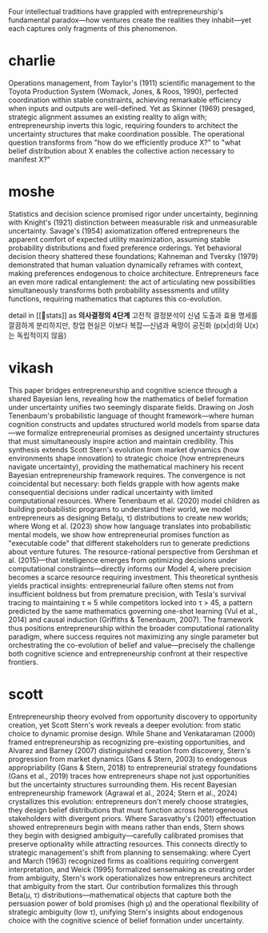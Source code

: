 Four intellectual traditions have grappled with entrepreneurship's fundamental paradox—how ventures create the realities they inhabit—yet each captures only fragments of this phenomenon. 
# charlie
Operations management, from Taylor's (1911) scientific management to the Toyota Production System (Womack, Jones, & Roos, 1990), perfected coordination within stable constraints, achieving remarkable efficiency when inputs and outputs are well-defined. Yet as Skinner (1969) presaged, strategic alignment assumes an existing reality to align with; entrepreneurship inverts this logic, requiring founders to architect the uncertainty structures that make coordination possible. The operational question transforms from "how do we efficiently produce X?" to "what belief distribution about X enables the collective action necessary to manifest X?"

# moshe
Statistics and decision science promised rigor under uncertainty, beginning with Knight's (1921) distinction between measurable risk and unmeasurable uncertainty. Savage's (1954) axiomatization offered entrepreneurs the apparent comfort of expected utility maximization, assuming stable probability distributions and fixed preference orderings. Yet behavioral decision theory shattered these foundations; Kahneman and Tversky (1979) demonstrated that human valuation dynamically reframes with context, making preferences endogenous to choice architecture. Entrepreneurs face an even more radical entanglement: the act of articulating new possibilities simultaneously transforms both probability assessments and utility functions, requiring mathematics that captures this co-evolution.

detail in [[🐢stats]] as **의사결정의 4단계** 고전적 결정분석이 신념 도출과 효용 명세를 깔끔하게 분리하지만, 창업 현실은 이보다 복잡—신념과 욕망이 공진화 (p(x|d)와 U(x)는 독립적이지 않음)
# vikash
This paper bridges entrepreneurship and cognitive science through a shared Bayesian lens, revealing how the mathematics of belief formation under uncertainty unifies two seemingly disparate fields. Drawing on Josh Tenenbaum's probabilistic language of thought framework—where human cognition constructs and updates structured world models from sparse data—we formalize entrepreneurial promises as designed uncertainty structures that must simultaneously inspire action and maintain credibility. This synthesis extends Scott Stern's evolution from market dynamics (how environments shape innovation) to strategic choice (how entrepreneurs navigate uncertainty), providing the mathematical machinery his recent Bayesian entrepreneurship framework requires. The convergence is not coincidental but necessary: both fields grapple with how agents make consequential decisions under radical uncertainty with limited computational resources. Where Tenenbaum et al. (2020) model children as building probabilistic programs to understand their world, we model entrepreneurs as designing Beta(μ, τ) distributions to create new worlds; where Wong et al. (2023) show how language translates into probabilistic mental models, we show how entrepreneurial promises function as "executable code" that different stakeholders run to generate predictions about venture futures. The resource-rational perspective from Gershman et al. (2015)—that intelligence emerges from optimizing decisions under computational constraints—directly informs our Model 4, where precision becomes a scarce resource requiring investment. This theoretical synthesis yields practical insights: entrepreneurial failure often stems not from insufficient boldness but from premature precision, with Tesla's survival tracing to maintaining τ ≈ 5 while competitors locked into τ > 45, a pattern predicted by the same mathematics governing one-shot learning (Vul et al., 2014) and causal induction (Griffiths & Tenenbaum, 2007). The framework thus positions entrepreneurship within the broader computational rationality paradigm, where success requires not maximizing any single parameter but orchestrating the co-evolution of belief and value—precisely the challenge both cognitive science and entrepreneurship confront at their respective frontiers.
# scott
Entrepreneurship theory evolved from opportunity discovery to opportunity creation, yet Scott Stern's work reveals a deeper evolution: from static choice to dynamic promise design. While Shane and Venkataraman (2000) framed entrepreneurship as recognizing pre-existing opportunities, and Alvarez and Barney (2007) distinguished creation from discovery, Stern's progression from market dynamics (Gans & Stern, 2003) to endogenous appropriability (Gans & Stern, 2018) to entrepreneurial strategy foundations (Gans et al., 2019) traces how entrepreneurs shape not just opportunities but the uncertainty structures surrounding them. His recent Bayesian entrepreneurship framework (Agrawal et al., 2024; Stern et al., 2024) crystallizes this evolution: entrepreneurs don't merely choose strategies, they design belief distributions that must function across heterogeneous stakeholders with divergent priors. Where Sarasvathy's (2001) effectuation showed entrepreneurs begin with means rather than ends, Stern shows they begin with designed ambiguity—carefully calibrated promises that preserve optionality while attracting resources. This connects directly to strategic management's shift from planning to sensemaking: where Cyert and March (1963) recognized firms as coalitions requiring convergent interpretation, and Weick (1995) formalized sensemaking as creating order from ambiguity, Stern's work operationalizes how entrepreneurs architect that ambiguity from the start. Our contribution formalizes this through Beta(μ, τ) distributions—mathematical objects that capture both the persuasion power of bold promises (high μ) and the operational flexibility of strategic ambiguity (low τ), unifying Stern's insights about endogenous choice with the cognitive science of belief formation under uncertainty.